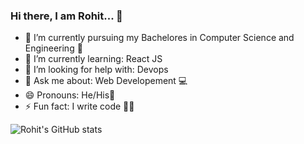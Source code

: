 <!-- 
- 👯 I’m looking to collaborate on ... 
- 📫 How to reach me: Twitter:
-->
### Hi there, I am Rohit... 👋


- 🔭 I’m currently pursuing my Bachelores in Computer Science and Engineering 🏦
- 🌱 I’m currently learning: React JS
- 🤔 I’m looking for help with: Devops
- 💬 Ask me about: Web Developement 💻
- 😄 Pronouns: He/His🧑
- ⚡ Fun fact: I write code 🧑‍💻



![Rohit's GitHub stats](https://github-readme-stats.vercel.app/api?username=Roy009&show_icons=true&theme=radical)
